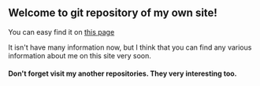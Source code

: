 ## Welcome to git repository of my own site!
You can easy find it on [this page](http://rentgen94.github.io) 

It isn't have many information now, but I think that you can find any various information about me on this site very soon.

#### Don't forget visit my another repositories. They very interesting too.
